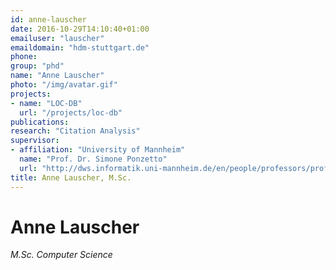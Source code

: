 ```yaml
---
id: anne-lauscher
date: 2016-10-29T14:10:40+01:00
emailuser: "lauscher"
emaildomain: "hdm-stuttgart.de"
phone:
group: "phd"
name: "Anne Lauscher"
photo: "/img/avatar.gif"
projects:
- name: "LOC-DB"
  url: "/projects/loc-db"
publications:
research: "Citation Analysis"
supervisor:
- affiliation: "University of Mannheim"
  name: "Prof. Dr. Simone Ponzetto"
  url: "http://dws.informatik.uni-mannheim.de/en/people/professors/profdrsimonepaoloponzetto/"
title: Anne Lauscher, M.Sc.
---
```


# Anne Lauscher

*M.Sc. Computer Science*



